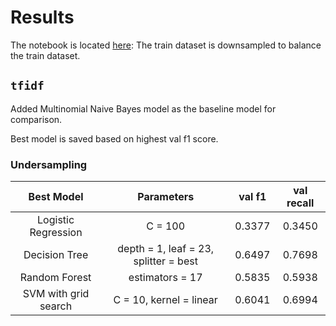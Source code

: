 # Results
The notebook is located [here](https://colab.research.google.com/drive/1M8qHgCoyi1DEtLNYZrCArhODnpJ3YLj8?usp=sharing): 
The train dataset is downsampled to balance the train dataset.

## `tfidf`
Added Multinomial Naive Bayes model as the baseline model for comparison. 

Best model is saved based on highest val f1 score.

### Undersampling
Best Model | Parameters | val f1 | val recall
:-----: | :-----: | :-----: | :-----:
Logistic Regression | C = 100 | 0.3377 | 0.3450
Decision Tree | depth = 1, leaf = 23, splitter = best | 0.6497 | 0.7698
Random Forest | estimators = 17 | 0.5835 | 0.5938
SVM with grid search | C = 10, kernel = linear | 0.6041 | 0.6994


